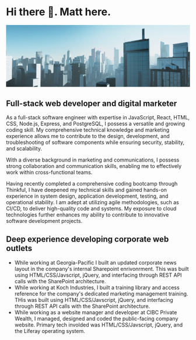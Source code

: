 # Hi there 👋. Matt here.
<picture>
  <source media="(prefers-color-scheme: dark)" srcset="city_skyline_dark_mode_banner.png">
  <source media="(prefers-color-scheme: light)" srcset="city_skyline_light_mode_banner.png">
  <img alt="City skyline" title="City skyline" src="city_skyline_light_mode_banner.png">
</picture>

## Full-stack web developer and digital marketer
As a full-stack software engineer with expertise in JavaScript, React, HTML, CSS, Node.js, Express, and PostgreSQL, I possess a versatile and growing coding skill. My comprehensive technical knowledge and marketing experience allows me to contribute to the design, development, and troubleshooting of software components while ensuring security, stability, and scalability.

With a diverse background in marketing and communications, I possess strong collaboration and communication skills, enabling me to effectively work within cross-functional teams.

Having recently completed a comprehensive coding bootcamp through Thinkful, I have deepened my technical skills and gained hands-on experience in system design, application development, testing, and operational stability. I am adept at utilizing agile methodologies, such as CI/CD, to deliver high-quality code and systems. My exposure to cloud technologies further enhances my ability to contribute to innovative software development projects.

## Deep experience developing corporate web outlets
- While working at Georgia-Pacific I built an updated corporate news layout in the company's internal Sharepoint enrivonrment. This was built using HTML/CSS/Javscript, jQuery, and interfacing through REST API calls with the SharePoint architecture.
- While working at Koch Industries, I built a training library and access reference for the company's dedicated marketing management training. THis was built using HTML/CSS/Javscript, jQuery, and interfacing through REST API calls with the SharePoint architecture.
- While working as a website manager and developer at CIBC Private Wealth, I managed, designed and coded the public-facing company website. Primary tech involded was HTML/CSS/Javscript, jQuery, and the Liferay operating system.



